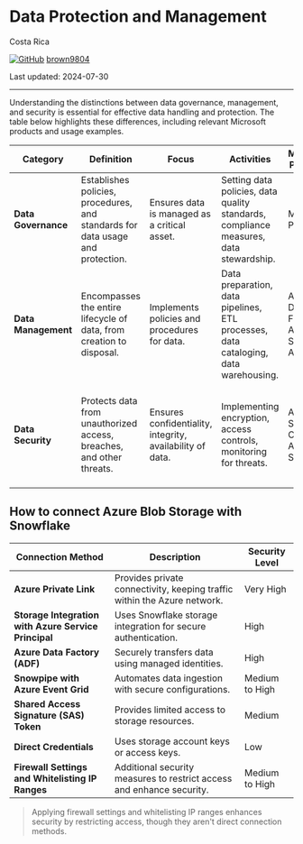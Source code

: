 # Data Protection and Management

Costa Rica

[![GitHub](https://img.shields.io/badge/--181717?logo=github&logoColor=ffffff)](https://github.com/)
[brown9804](https://github.com/brown9804)

Last updated: 2024-07-30

----------

Understanding the distinctions between data governance, management, and security is essential for effective data handling and protection. The table below highlights these differences, including relevant Microsoft products and usage examples. 

| **Category**       | **Definition**                                                                 | **Focus**                                      | **Activities**                                                                 | **Microsoft Products**                          | **Examples of Use**                                                                 |
|--------------------|--------------------------------------------------------------------------------|------------------------------------------------|--------------------------------------------------------------------------------|------------------------------------------------|-------------------------------------------------------------------------------------|
| **Data Governance**| Establishes policies, procedures, and standards for data usage and protection. | Ensures data is managed as a critical asset.   | Setting data policies, data quality standards, compliance measures, data stewardship. | Microsoft Purview                              | Defining data policies for compliance with GDPR, managing data lineage.             |
| **Data Management**| Encompasses the entire lifecycle of data, from creation to disposal.           | Implements policies and procedures for data.   | Data preparation, data pipelines, ETL processes, data cataloging, data warehousing.  | Azure Data Factory, Azure Synapse Analytics    | Building data pipelines for ETL, managing a data warehouse for business analytics.  |
| **Data Security**  | Protects data from unauthorized access, breaches, and other threats.           | Ensures confidentiality, integrity, availability of data. | Implementing encryption, access controls, monitoring for threats.                   | Azure Security Center, Azure Sentinel          | Encrypting sensitive data, monitoring for security breaches, setting access controls.|

## How to connect Azure Blob Storage with Snowflake

| Connection Method                                | Description                                                                 | Security Level       |
|--------------------------------------------------|-----------------------------------------------------------------------------|----------------------|
| **Azure Private Link**                           | Provides private connectivity, keeping traffic within the Azure network.    | Very High            |
| **Storage Integration with Azure Service Principal** | Uses Snowflake storage integration for secure authentication.               | High                 |
| **Azure Data Factory (ADF)**                     | Securely transfers data using managed identities.                           | High                 |
| **Snowpipe with Azure Event Grid**               | Automates data ingestion with secure configurations.                        | Medium to High       |
| **Shared Access Signature (SAS) Token**          | Provides limited access to storage resources.                               | Medium               |
| **Direct Credentials**                           | Uses storage account keys or access keys.                                   | Low                  |
| **Firewall Settings and Whitelisting IP Ranges** | Additional security measures to restrict access and enhance security.       | Medium to High       |

> Applying firewall settings and whitelisting IP ranges enhances security by restricting access, though they aren't direct connection methods.

